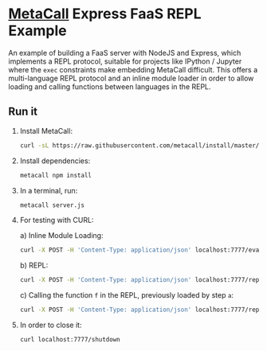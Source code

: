# [MetaCall](https://github.com/metacall/core/) Express FaaS REPL Example

An example of building a FaaS server with NodeJS and Express, which implements a REPL protocol, suitable for projects like IPython / Jupyter where the `exec` constraints make embedding MetaCall difficult. This offers a multi-language REPL protocol and an inline module loader in order to allow loading and calling functions between languages in the REPL.

## Run it

1) Install MetaCall:
    ```sh
    curl -sL https://raw.githubusercontent.com/metacall/install/master/install.sh | sh
    ```

2) Install dependencies:
    ```sh
    metacall npm install
    ```

3) In a terminal, run:
    ```sh
    metacall server.js
    ```

4) For testing with CURL:

   a) Inline Module Loading:
    ```sh
    curl -X POST -H 'Content-Type: application/json' localhost:7777/eval/node -d '{"data": "module.exports = { f: () => 4 }"}'
    ```
   b) REPL:
    ```sh
    curl -X POST -H 'Content-Type: application/json' localhost:7777/repl/node -d '{"data": "5555555554\n"}'
    ```
   c) Calling the function `f` in the REPL, previously loaded by step `a`:
    ```sh
    curl -X POST -H 'Content-Type: application/json' localhost:7777/repl/node -d '{"data": "require(\"metacall\").metacall(\"f\")\n"}'
    ```

5) In order to close it:
    ```sh
    curl localhost:7777/shutdown
    ```

